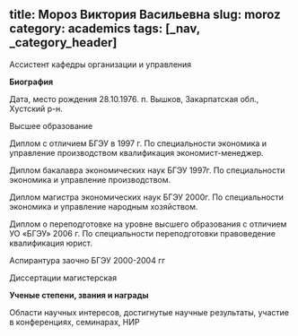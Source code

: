 title: Мороз Виктория Васильевна
slug: moroz
category: academics
tags: [_nav, _category_header]
---

Ассистент кафедры организации и управления

__Биография__

Дата, место рождения   28.10.1976.  п. Вышков, Закарпатская обл., Хустский р-н.

Высшее образование 

 Диплом с отличием БГЭУ в 1997 г. По специальности экономика и управление производством квалификация экономист-менеджер.

Диплом бакалавра экономических наук БГЭУ 1997г. По специальности экономика и управление производством.

Диплом магистра экономических наук БГЭУ 2000г. По специальности экономика и управление народным хозяйством.

Диплом о переподготовке на уровне высшего образования с отличием УО «БГЭУ» 2006 г. По специальности переподготовки правоведение квалификация юрист.

Аспирантура  заочно БГЭУ 2000-2004 гг

Диссертации магистерская

__Ученые степени, звания и награды__

Области научных интересов, достигнутые научные результаты, участие в конференциях, семинарах, НИР
